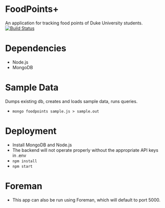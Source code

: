 FoodPoints+
====
An application for tracking food points of Duke University students.
[![Build Status](https://travis-ci.org/howardc93/foodpoints.svg?branch=master)](https://travis-ci.org/howardc93/foodpoints)

Dependencies
====
* Node.js
* MongoDB

Sample Data
====
Dumps existing db, creates and loads sample data, runs queries.
* `mongo foodpoints sample.js > sample.out`

Deployment
====
* Install MongoDB and Node.js
* The backend will not operate properly without the appropriate API keys in .env
* `npm install`
* `npm start`

Foreman
====
* This app can also be run using Foreman, which will default to port 5000.
